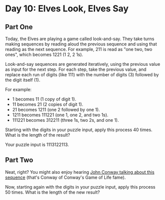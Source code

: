 # Day 10: Elves Look, Elves Say

## Part One

Today, the Elves are playing a game called look-and-say. They take turns making sequences by reading aloud the previous sequence and using that reading as the next sequence. For example, 211 is read as "one two, two ones", which becomes 1221 (1 2, 2 1s).

Look-and-say sequences are generated iteratively, using the previous value as input for the next step. For each step, take the previous value, and replace each run of digits (like 111) with the number of digits (3) followed by the digit itself (1).

For example:

- 1 becomes 11 (1 copy of digit 1).
- 11 becomes 21 (2 copies of digit 1).
- 21 becomes 1211 (one 2 followed by one 1).
- 1211 becomes 111221 (one 1, one 2, and two 1s).
- 111221 becomes 312211 (three 1s, two 2s, and one 1).

Starting with the digits in your puzzle input, apply this process 40 times. What is the length of the result?

Your puzzle input is 1113122113.

## Part Two

Neat, right? You might also enjoy hearing [John Conway talking about this sequence](https://www.youtube.com/watch?v=ea7lJkEhytA) (that's Conway of Conway's Game of Life fame).

Now, starting again with the digits in your puzzle input, apply this process 50 times. What is the length of the new result?
